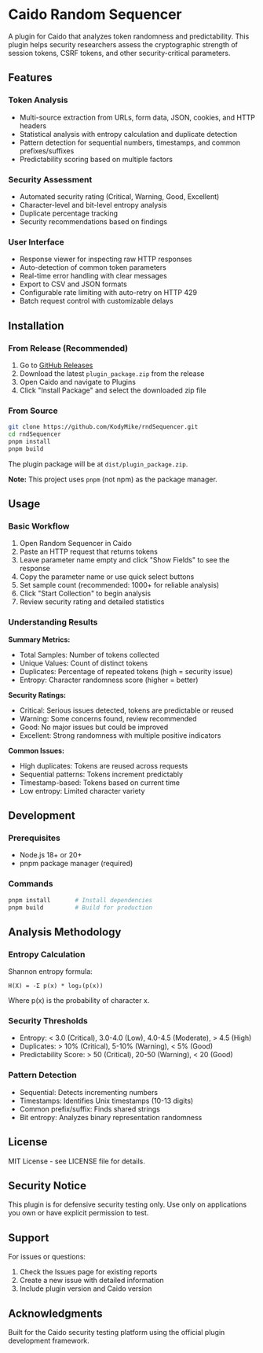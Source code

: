 # Caido Random Sequencer

A plugin for Caido that analyzes token randomness and predictability. This plugin helps security researchers assess the cryptographic strength of session tokens, CSRF tokens, and other security-critical parameters.

## Features

### Token Analysis
- Multi-source extraction from URLs, form data, JSON, cookies, and HTTP headers
- Statistical analysis with entropy calculation and duplicate detection
- Pattern detection for sequential numbers, timestamps, and common prefixes/suffixes
- Predictability scoring based on multiple factors

### Security Assessment
- Automated security rating (Critical, Warning, Good, Excellent)
- Character-level and bit-level entropy analysis
- Duplicate percentage tracking
- Security recommendations based on findings

### User Interface
- Response viewer for inspecting raw HTTP responses
- Auto-detection of common token parameters
- Real-time error handling with clear messages
- Export to CSV and JSON formats
- Configurable rate limiting with auto-retry on HTTP 429
- Batch request control with customizable delays

## Installation

### From Release (Recommended)
1. Go to [GitHub Releases](https://github.com/KodyMike/rndSequencer/releases)
2. Download the latest `plugin_package.zip` from the release
3. Open Caido and navigate to Plugins
4. Click "Install Package" and select the downloaded zip file

### From Source
```bash
git clone https://github.com/KodyMike/rndSequencer.git
cd rndSequencer
pnpm install
pnpm build
```

The plugin package will be at `dist/plugin_package.zip`.

**Note:** This project uses `pnpm` (not npm) as the package manager.

## Usage

### Basic Workflow
1. Open Random Sequencer in Caido
2. Paste an HTTP request that returns tokens
3. Leave parameter name empty and click "Show Fields" to see the response
4. Copy the parameter name or use quick select buttons
5. Set sample count (recommended: 1000+ for reliable analysis)
6. Click "Start Collection" to begin analysis
7. Review security rating and detailed statistics

### Understanding Results

**Summary Metrics:**
- Total Samples: Number of tokens collected
- Unique Values: Count of distinct tokens
- Duplicates: Percentage of repeated tokens (high = security issue)
- Entropy: Character randomness score (higher = better)

**Security Ratings:**
- Critical: Serious issues detected, tokens are predictable or reused
- Warning: Some concerns found, review recommended
- Good: No major issues but could be improved
- Excellent: Strong randomness with multiple positive indicators

**Common Issues:**
- High duplicates: Tokens are reused across requests
- Sequential patterns: Tokens increment predictably
- Timestamp-based: Tokens based on current time
- Low entropy: Limited character variety

## Development

### Prerequisites

- Node.js 18+ or 20+
- pnpm package manager (required)

### Commands

```bash
pnpm install       # Install dependencies
pnpm build         # Build for production
```

## Analysis Methodology

### Entropy Calculation
Shannon entropy formula:
```
H(X) = -Σ p(x) * log₂(p(x))
```
Where p(x) is the probability of character x.

### Security Thresholds
- Entropy: < 3.0 (Critical), 3.0-4.0 (Low), 4.0-4.5 (Moderate), > 4.5 (High)
- Duplicates: > 10% (Critical), 5-10% (Warning), < 5% (Good)
- Predictability Score: > 50 (Critical), 20-50 (Warning), < 20 (Good)

### Pattern Detection
- Sequential: Detects incrementing numbers
- Timestamps: Identifies Unix timestamps (10-13 digits)
- Common prefix/suffix: Finds shared strings
- Bit entropy: Analyzes binary representation randomness

## License

MIT License - see LICENSE file for details.

## Security Notice

This plugin is for defensive security testing only. Use only on applications you own or have explicit permission to test.

## Support

For issues or questions:
1. Check the Issues page for existing reports
2. Create a new issue with detailed information
3. Include plugin version and Caido version

## Acknowledgments

Built for the Caido security testing platform using the official plugin development framework.
